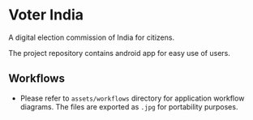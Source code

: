 # Voter India

A digital election commission of India for citizens.

The project repository contains android app for easy use of users.

## Workflows

- Please refer to `assets/workflows` directory for application workflow diagrams. The files are exported as `.jpg` for portability purposes.
